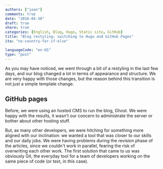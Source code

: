 ```yaml
---
authors: ["jean"]
comments: true
date: "2016-04-30"
draft: true
share: true
categories: [English, Blog, Hugo, Static site, GitHub]
title: "Blog restyling: switching to Hugo and GitHub Pages"
ita: "no-country-for-if-else"

languageCode: "en-US"
type: "post"
---
```

As you may have noticed, we went through a bit of a restyling in the last few days, and our blog changed a lot in terms of appearance and structure. 
We are very happy with those changes, but the reason behind this transition is not just a simple template change.

## GitHub pages
Before, we were using an hosted CMS to run the blog, Ghost. We were happy with the results, it wasn't our concern to administrate the server or bother about other hosting stuff.

But, as many other developers, we were hitching for something more aligned with our inclination: we wanted a tool that was closer to our skills and our daily jobs. We were having problems during the revision phase of the articles, since we couldn't work in parallel, fearing the risk of overwriting each other work. The first solution that came to us was obviously Git, the everyday tool for a team of developers working on the same piece of code (or text, in this case).
